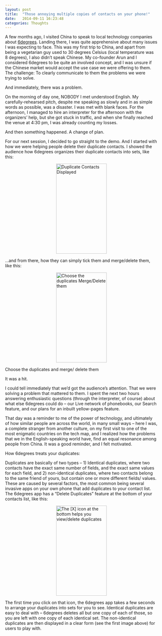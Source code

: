 ```yaml
---
layout: post
title:  "Those annoying multiple copies of contacts on your phone!"
date:   2014-09-11 16:23:48
categories: Thoughts
---
```

A few months ago, I visited China to speak to local technology companies about [6degrees]. Landing there, I was quite apprehensive about many issues I was expecting to face. This was my first trip to China, and apart from being a vegetarian guy used to 30 degrees Celsius (local temperature was 8 degrees), I also didn’t speak Chinese. My co-founder Arun and I considered 6degrees to be quite an involved concept, and I was unsure if the Chinese market would accept the use case we were offering to them. The challenge: To clearly communicate to them the problems we were trying to solve.

And immediately, there was a problem.

On the morning of day one, NOBODY I met understood English. My carefully-rehearsed pitch, despite me speaking as slowly and in as simple words as possible, was a disaster. I was met with blank faces. For the afternoon, I managed to hire an interpreter for the afternoon with the organizers’ help, but she got stuck in traffic, and when she finally reached the venue at 4:30 pm, I was already counting my losses.

And then something happened. A change of plan.

For our next session, I decided to go straight to the demo. And I started with how we were helping people delete their duplicate contacts. I showed the audience how 6degrees organizes their duplicate contacts into sets, like this:

<img src="{{site.url}}/assets/others-duplicates_play_store_screenshot_2-5.png" alt="Duplicate Contacts Displayed" style="width: 167px;height:297px;margin-bottom:1.625em;margin:auto;display:block; "/>


…and from there, how they can simply tick them and merge/delete them, like this:

<img src="{{site.url}}/assets/post3_duplicates1.gif" alt="Choose the duplicates Merge/Delete them" style="width: 167px;height:297px;margin-bottom:1.625em;margin:auto;display:block;"/>


Choose the duplicates and merge/ delete them


It was a hit.

I could tell immediately that we’d got the audience’s attention. That we were solving a problem that mattered to them. I spent the next two hours answering enthusiastic questions (through the interpreter, of course) about what else 6degrees could do – our Live network of phonebooks, our Search feature, and our plans for an inbuilt yellow-pages feature.

That day was a reminder to me of the power of technology, and ultimately of how similar people are across the world, in many small ways – here I was, a complete stranger from another culture, on my first visit to one of the most enigmatic countries on the tech map, and I realized how the problems that we in the English-speaking world have, find an equal resonance among people from China. It was a good reminder, and I felt motivated.

 

How 6degrees treats your duplicates:

Duplicates are basically of two types – 1) Identical duplicates, where two contacts have the exact same number of fields, and the exact same values for each field, and 2) non-identical duplicates, where two contacts belong to the same friend of yours, but contain one or more different fields/ values. These are caused by several factors, the most common being several invasive apps on your own phone that add duplicates to your contact list. The 6degrees app has a “Delete Duplicates” feature at the bottom of your contacts list, like this:

<img src="{{site.url}}/assets/1-contacts_play_store_screenshot_2-5.png" alt="The [X] icon at the bottom helps you view/delete duplicates" style="width: 167px;height:297px;margin-bottom:1.625em;margin:auto;display:block;"/>


The first time you click on that icon, the 6degrees app takes a few seconds to arrange your duplicates into sets for you to see. Identical duplicates are easy to deal with – 6degrees deletes all but one copy of each of those, so you are left with one copy of each identical set. The non-identical duplicates are then displayed in a clear form (see the first image above) for users to play with.

[6degrees]:	   http://www.get6degrees.com
